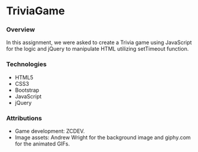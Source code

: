# TriviaGame

### Overview

In this assignment, we were asked to create a Trivia game using JavaScript for the logic and jQuery to manipulate HTML utilizing setTimeout function.

### Technologies

* HTML5
* CSS3
* Bootstrap
* JavaScript
* jQuery

### Attributions

* Game development: ZCDEV.
* Image assets: Andrew Wright for the background image and giphy.com for the animated GIFs.